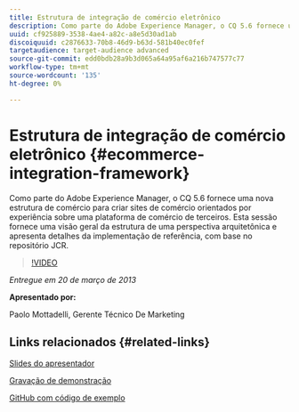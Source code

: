 ```yaml
---
title: Estrutura de integração de comércio eletrônico
description: Como parte do Adobe Experience Manager, o CQ 5.6 fornece uma nova Estrutura de comércio para criar sites de comércio orientados por experiência sobre uma plataforma de comércio de terceiros. Esta sessão fornece uma visão geral da estrutura de uma perspectiva arquitetônica e apresenta alguns detalhes da implementação de referência, com base no repositório JCR.
uuid: cf925889-3538-4ae4-a82c-a8e5d30ad1ab
discoiquuid: c2876633-70b8-46d9-b63d-581b40ec0fef
targetaudience: target-audience advanced
source-git-commit: edd0bdb28a9b3d065a64a95af6a216b747577c77
workflow-type: tm+mt
source-wordcount: '135'
ht-degree: 0%

---
```


# Estrutura de integração de comércio eletrônico {#ecommerce-integration-framework}

Como parte do Adobe Experience Manager, o CQ 5.6 fornece uma nova estrutura de comércio para criar sites de comércio orientados por experiência sobre uma plataforma de comércio de terceiros. Esta sessão fornece uma visão geral da estrutura de uma perspectiva arquitetônica e apresenta detalhes da implementação de referência, com base no repositório JCR.

>[!VIDEO](https://video.tv.adobe.com/v/19577/?quality=9)

*Entregue em 20 de março de 2013*

**Apresentado por:**

Paolo Mottadelli, Gerente Técnico De Marketing

## Links relacionados {#related-links}

[Slides do apresentador](https://www.slideshare.net/paolomoz/aem-cq-ecommerce-framework)

[Gravação de demonstração](https://vimeo.com/62251523)

[GitHub com código de exemplo](https://github.com/paolomoz/cq-commerce-impl-sample)
